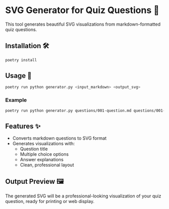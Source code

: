 # SVG Generator for Quiz Questions 🎨

This tool generates beautiful SVG visualizations from markdown-formatted quiz questions.

## Installation 🛠️

```bash
poetry install
```

## Usage 🚀

```bash
poetry run python generator.py <input_markdown> <output_svg>
```

### Example

```bash
poetry run python generator.py questions/001-question.md questions/001-output.svg
```

## Features ✨

- Converts markdown questions to SVG format
- Generates visualizations with:
  - Question title
  - Multiple choice options
  - Answer explanations
  - Clean, professional layout

## Output Preview 🖼️

The generated SVG will be a professional-looking visualization of your quiz question, ready for printing or web display. 